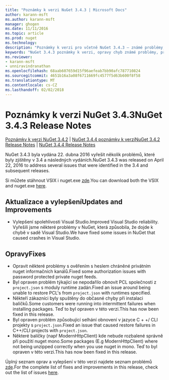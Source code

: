 ```yaml
---
title: "Poznámky k verzi NuGet 3.4.3 | Microsoft Docs"
author: karann-msft
ms.author: karann-msft
manager: ghogen
ms.date: 11/11/2016
ms.topic: article
ms.prod: nuget
ms.technology: 
description: "Poznámky k verzi pro včetně NuGet 3.4.3 – známé problémy, opravy chyb, přidaných funkcí a chcete."
keywords: "NuGet 3.4.3 poznámky k verzi, opravy chyb známé problémy, přidat funkce, chcete"
ms.reviewer:
- karann-msft
- unniravindranathan
ms.openlocfilehash: 68aab607659d15f96aefeab7bb90afc787710824
ms.sourcegitcommit: 4651b16a3a08f6711669fc4577f5d63b600f8f58
ms.translationtype: MT
ms.contentlocale: cs-CZ
ms.lasthandoff: 02/02/2018
---
```

# <a name="nuget-343-release-notes"></a><span data-ttu-id="e7913-104">Poznámky k verzi NuGet 3.4.3</span><span class="sxs-lookup"><span data-stu-id="e7913-104">NuGet 3.4.3 Release Notes</span></span>

<span data-ttu-id="e7913-105">[Poznámky k verzi NuGet 3.4.2](../release-notes/nuget-3.4.2.md) | [NuGet 3.4.4 poznámky k verzi](../release-notes/nuget-3.4.4.md)</span><span class="sxs-lookup"><span data-stu-id="e7913-105">[NuGet 3.4.2 Release Notes](../release-notes/nuget-3.4.2.md) | [NuGet 3.4.4 Release Notes](../release-notes/nuget-3.4.4.md)</span></span>

<span data-ttu-id="e7913-106">NuGet 3.4.3 byla vydána 22. dubna 2016 vyřešit několik problémů, které byly zjištěny v 3.4 a následných vydáních.</span><span class="sxs-lookup"><span data-stu-id="e7913-106">NuGet 3.4.3 was released on April 22, 2016 to address several issues that were identified in the 3.4 and subsequent releases.</span></span>

<span data-ttu-id="e7913-107">Si můžete stáhnout VSIX i nuget.exe [zde](https://dist.nuget.org/index.html).</span><span class="sxs-lookup"><span data-stu-id="e7913-107">You can download both the VSIX and nuget.exe [here](https://dist.nuget.org/index.html).</span></span>

## <a name="updates-and-improvements"></a><span data-ttu-id="e7913-108">Aktualizace a vylepšení</span><span class="sxs-lookup"><span data-stu-id="e7913-108">Updates and Improvements</span></span>

* <span data-ttu-id="e7913-109">Vylepšení spolehlivosti Visual Studio.</span><span class="sxs-lookup"><span data-stu-id="e7913-109">Improved Visual Studio reliability.</span></span> <span data-ttu-id="e7913-110">Vyřešili jsme některé problémy v NuGet, která způsobila, že dojde k chybě v sadě Visual Studio.</span><span class="sxs-lookup"><span data-stu-id="e7913-110">We have fixed some issues in NuGet that caused crashes in Visual Studio.</span></span>

## <a name="fixes"></a><span data-ttu-id="e7913-111">Opravy</span><span class="sxs-lookup"><span data-stu-id="e7913-111">Fixes</span></span>

* <span data-ttu-id="e7913-112">Opravit některé problémy s ověřením s heslem chráněné privátním nuget informačních kanálů.</span><span class="sxs-lookup"><span data-stu-id="e7913-112">Fixed some authorization issues with password protected private nuget feeds.</span></span>
* <span data-ttu-id="e7913-113">Byl opraven problém týkající se nepodařilo obnovit PCL společnosti z `project.json` s moduly runtime zadán.</span><span class="sxs-lookup"><span data-stu-id="e7913-113">Fixed an issue around being unable to restore PCL's from `project.json` with runtimes specified.</span></span>
* <span data-ttu-id="e7913-114">Někteří zákazníci byly spuštěny do občasné chyby při instalaci balíčků.</span><span class="sxs-lookup"><span data-stu-id="e7913-114">Some customers were running into intermittent failures when installing packages.</span></span> <span data-ttu-id="e7913-115">Teď to byl opraven v této verzi.</span><span class="sxs-lookup"><span data-stu-id="e7913-115">This has now been fixed in this release.</span></span>
* <span data-ttu-id="e7913-116">Byl opraven problém způsobující selhání obnovení v jazyce C + +/ CLI projekty s `project.json`.</span><span class="sxs-lookup"><span data-stu-id="e7913-116">Fixed an issue that caused restore failures in C++/CLI projects with `project.json`.</span></span>
* <span data-ttu-id="e7913-117">Některé balíčky (např ModernHttpClient) kde nebude rozbalené správně při použití nuget mono.</span><span class="sxs-lookup"><span data-stu-id="e7913-117">Some packages (E.g ModernHttpClient) where not being unzipped correctly when you use nuget in mono.</span></span> <span data-ttu-id="e7913-118">Teď to byl opraven v této verzi.</span><span class="sxs-lookup"><span data-stu-id="e7913-118">This has now been fixed in this release.</span></span>

<span data-ttu-id="e7913-119">Úplný seznam oprav a vylepšení v této verzi najdete seznam problémů [zde](https://github.com/NuGet/Home/issues?q=is%3Aissue+milestone%3A3.4.3+is%3Aclosed).</span><span class="sxs-lookup"><span data-stu-id="e7913-119">For the complete list of fixes and improvements in this release, check out the list of issues [here](https://github.com/NuGet/Home/issues?q=is%3Aissue+milestone%3A3.4.3+is%3Aclosed).</span></span>
